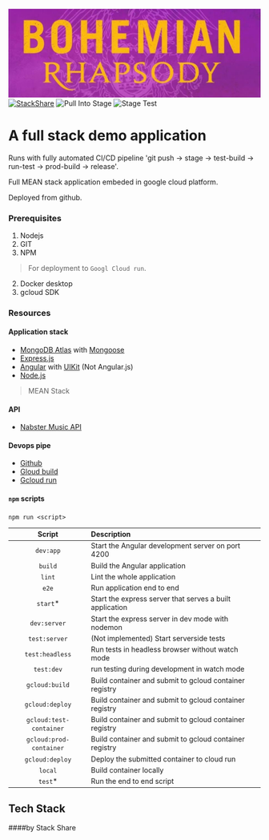 ![Bo Raps Image](https://raw.githubusercontent.com/CliffCrerar/bohemian-rhapsody/master/src/assets/img/bhpic.jpeg)
[![StackShare](http://img.shields.io/badge/tech-stack-0690fa.svg?style=flat)](https://stackshare.io/CliffCrerar/bohemian-rhapsody)
![Pull Into Stage](https://github.com/CliffCrerar/bohemian-rhapsody/workflows/Pull%20Into%20Stage/badge.svg?branch=dev)
![Stage Test](https://github.com/CliffCrerar/bohemian-rhapsody/workflows/Stage%20Test/badge.svg?branch=stage)

# A full stack demo application

Runs with fully automated CI/CD pipeline 'git push -> stage -> test-build -> run-test -> prod-build -> release'. 

Full MEAN stack application embeded in google cloud platform.

Deployed from github.

### Prerequisites

1. Nodejs
2. GIT
4. NPM

> For deployment to `Googl Cloud run`.

2. Docker desktop
2. gcloud SDK

### Resources

#### Application stack

- [MongoDB Atlas](https://www.mongodb.com/cloud/atlas) with [Mongoose](https://mongoosejs.com/)
- [Express.js](Express.js)
- [Angular](https://angular.io/) with [UIKit](https://getuikit.com/) (Not Angular.js)
- [Node.js](https://nodejs.org/en/)

> MEAN Stack

#### API

- [Nabster Music API](https://developer.napster.com/)

#### Devops pipe

- [Github](https://github.com/)
- [Gloud build](https://cloud.google.com/cloud-build)
- [Gcloud run](https://cloud.google.com/run)

#### `npm` scripts

`npm run <script>`

|Script|Description|
|:---------:|:---------------------------------------------|
| `dev:app` | Start the Angular development server on port 4200 |
| `build` | Build the Angular application |
| `lint`    | Lint the whole application |
| `e2e`     | Run application end to end |
| `start`*  | Start the express server that serves a built application |
| `dev:server` | Start the express server in dev mode with nodemon |
| `test:server` | (Not implemented) Start serverside tests |
| `test:headless` | Run tests in headless browser without watch mode |
| `test:dev` | run testing during development in watch mode |
| `gcloud:build`| Build container and submit to gcloud container registry |
| `gcloud:deploy`| Build container and submit to gcloud container registry |
| `gcloud:test-container` | Build container and submit to gcloud container registry |
| `gcloud:prod-container` | Build container and submit to gcloud container registry |
| `gcloud:deploy` | Deploy the submitted container to cloud run |
| `local` | Build container locally |
| `test`* | Run the end to end script |

## Tech Stack 
####by Stack Share

<a frameborder="0" data-theme="dark" data-layers="1,2,3,4" data-stack-embed="true" href="https://embed.stackshare.io/stacks/embed/89e19b77f1c323c55bcf7b90d0f8d5"/></a><script async src="https://cdn1.stackshare.io/javascripts/client-code.js" charset="utf-8"></script>
